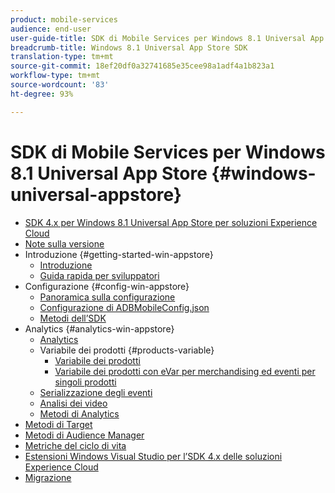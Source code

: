 ```yaml
---
product: mobile-services
audience: end-user
user-guide-title: SDK di Mobile Services per Windows 8.1 Universal App Store
breadcrumb-title: Windows 8.1 Universal App Store SDK
translation-type: tm+mt
source-git-commit: 18ef20df0a32741685e35cee98a1adf4a1b823a1
workflow-type: tm+mt
source-wordcount: '83'
ht-degree: 93%

---
```



# SDK di Mobile Services per Windows 8.1 Universal App Store {#windows-universal-appstore}

+ [SDK 4.x per Windows 8.1 Universal App Store per soluzioni Experience Cloud](overview.md)
+ [Note sulla versione](release-notes.md)
+ Introduzione {#getting-started-win-appstore}
   + [Introduzione](c-getting-started/c-getting-started.md)
   + [Guida rapida per sviluppatori](c-getting-started/dev-qs.md)
+ Configurazione {#config-win-appstore}
   + [Panoramica sulla configurazione](c-configuration/c-configuration.md)
   + [Configurazione di ADBMobileConfig.json](c-configuration/c.json.md)
   + [Metodi dell’SDK](c-configuration/methods.md)
+ Analytics {#analytics-win-appstore}
   + [Analytics](analytics/analytics.md)
   + Variabile dei prodotti {#products-variable}
      + [Variabile dei prodotti](analytics/products/products.md)
      + [Variabile dei prodotti con eVar per merchandising ed eventi per singoli prodotti](analytics/products/products-variable-evars-events.md)
   + [Serializzazione degli eventi](analytics/event-serialization.md)
   + [Analisi dei video](analytics/video-qs.md)
   + [Metodi di Analytics](analytics/analytics-methods.md)
+ [Metodi di Target](target/target-methods.md)
+ [Metodi di Audience Manager](audiencemgmt/audience-manager-methods.md)
+ [Metriche del ciclo di vita](metrics.md)
+ [Estensioni Windows Visual Studio per l’SDK 4.x delle soluzioni Experience Cloud](extensions/win-vse-4x.md)
+ [Migrazione](migration-v3.md)
